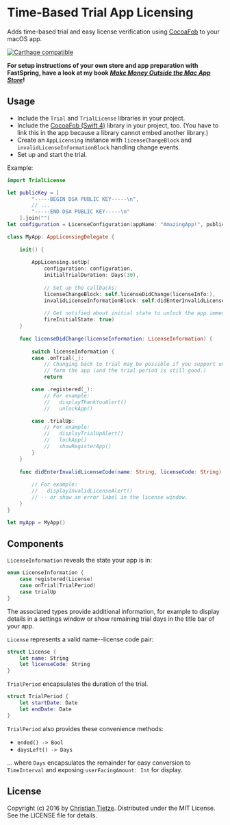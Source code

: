 # Time-Based Trial App Licensing

Adds time-based trial and easy license verification using [CocoaFob](https://github.com/glebd/cocoafob) to your macOS app.

[![Carthage compatible](https://img.shields.io/badge/Carthage-compatible-4BC51D.svg?style=flat)](https://github.com/Carthage/Carthage)

**For setup instructions of your own store and app preparation with FastSpring, have a look at my book [_Make Money Outside the Mac App Store_](https://christiantietze.de/books/make-money-outside-mac-app-store-fastspring/)!**

## Usage 

* Include the `Trial` and `TrialLicense` libraries in your project.
* Include the [CocoaFob (Swift 4)](https://github.com/glebd/cocoafob/tree/master/swift4) library in your project, too. (You have to link this in the app because a library cannot embed another library.)
* Create an `AppLicensing` instance with `licenseChangeBlock` and `invalidLicenseInformationBlock` handling change events.
* Set up and start the trial.

Example:

```swift
import TrialLicense

let publicKey = [
        "-----BEGIN DSA PUBLIC KEY-----\n",
        // ...
        "-----END DSA PUBLIC KEY-----\n"
    ].join("")
let configuration = LicenseConfiguration(appName: "AmazingApp!", publicKey: publicKey)

class MyApp: AppLicensingDelegate {
    
    init() {
        
        AppLicensing.setUp(
            configuration: configuration,
            initialTrialDuration: Days(30),
            
            // Set up the callbacks:
            licenseChangeBlock: self.licenseDidChange(licenseInfo:),
            invalidLicenseInformationBlock: self.didEnterInvalidLicenseCode(name:licenseCode:),
            
            // Get notified about initial state to unlock the app immediately:
            fireInitialState: true)
    }
    
    func licenseDidChange(licenseInformation: LicenseInformation) {
        
        switch licenseInformation {
        case .onTrial(_):
            // Changing back to trial may be possible if you support unregistering
            // form the app (and the trial period is still good.)
            return

        case .registered(_):
            // For example:
            //   displayThankYouAlert()
            //   unlockApp()

        case .trialUp:
            // For example:
            //   displayTrialUpAlert()
            //   lockApp()
            //   showRegisterApp()
        }
    }
    
    func didEnterInvalidLicenseCode(name: String, licenseCode: String) {
        
        // For example:
        //   displayInvalidLicenseAlert()
        // -- or show an error label in the license window.
    }
}

let myApp = MyApp()
```

## Components

`LicenseInformation` reveals the state your app is in:

```swift
enum LicenseInformation {
    case registered(License)
    case onTrial(TrialPeriod)
    case trialUp
}
```

The associated types provide additional information, for example to display details in a settings window or show remaining trial days in the title bar of your app.

`License` represents a valid name--license code pair:

```swift
struct License {
    let name: String
    let licenseCode: String
}
```

`TrialPeriod` encapsulates the duration of the trial.

```swift
struct TrialPeriod {
    let startDate: Date
    let endDate: Date
}
```

`TrialPeriod` also provides these convenience methods:

* `ended() -> Bool`
* `daysLeft() -> Days`

... where `Days` encapsulates the remainder for easy conversion to `TimeInterval` and exposing `userFacingAmount: Int` for display.

## License

Copyright (c) 2016 by [Christian Tietze](http://christiantietze.de/). Distributed under the MIT License. See the LICENSE file for details.
